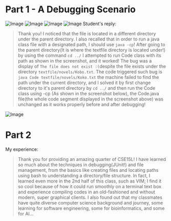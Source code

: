 
# Part 1 - A Debugging Scenario
![Image](https://rxwy.github.io/cse15l-lab-reports/labreport5/img/piazzapost.PNG)
![Image](https://rxwy.github.io/cse15l-lab-reports/labreport5/img/piazzascreen.PNG)
![Image](https://rxwy.github.io/cse15l-lab-reports/labreport5/img/piazzadesc.PNG)
![Image](https://rxwy.github.io/cse15l-lab-reports/labreport5/img/piazzasolu2.PNG)
Student's reply:
> Thank you! I noticed that the file is located in a different directory under the parent directory. I also recalled that in order to run a java class file with a designated path, I should use ```java -cp```! After going to the parent directory(It is where the textfile directory is located under!) by using the command ```cd ../``` I attempted to run Code class with its path as shown in the screenshot, and it worked! The bug was a display of ```The file does not exist :(```despite the file exists under the directory ```textfile/novels/Kobo.txt```. The code triggered such bug is ```java Code textfile/novels/Koko.txt``` the machine failed to find the path under the current directory, and I solved it by first change directory to it's parent directory by ```cd ../``` and then run the Code class using -cp (As shown in the screenshot below), the Code.java file(the whole code segment displayed in the screenshot above) was unchanged as it works properly before and after debugging! 

![Image](https://rxwy.github.io/cse15l-lab-reports/labreport5/img/student.PNG)


# Part 2

My experience:
> Thank you for providing an amazing quarter of CSE15L! I have learned so much about the techniques in debugging(JUnit!) and file management, from the basics like creating files and locating paths using bash to understanding a directory/file structure. In fact, I learned even more in the 2nd half of this class, such as VIM; I find it so cool because of how it could run smoothly on a terminal text box and experience compiling codes in an old-fashioned and without modern, super graphical clients. I also found out that my classmates have quite diverse computer science background and journey, some learning for software engineering, some for bioinformatics, and some for AI... 
